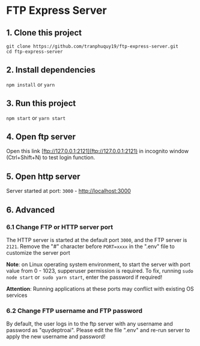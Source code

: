 # FTP Express Server

## 1. Clone this project

```shell
git clone https://github.com/tranphuquy19/ftp-express-server.git
cd ftp-express-server
```

## 2. Install dependencies

```npm install``` or ```yarn```

## 3. Run this project

```npm start``` or ```yarn start```

## 4. Open ftp server

Open this link [ftp://127.0.0.1:2121](ftp://127.0.0.1:2121) in incognito window (Ctrl+Shift+N) to test login function.

## 5. Open http server

Server started at port: `3000` - [http://localhost:3000](http://localhost:3000)

## 6. Advanced

### 6.1 Change FTP or HTTP server port

The HTTP server is started at the default port `3000`, and the FTP server is `2121`. Remove the "#" character before `PORT=xxxx` in the ".env" file to customize the server port

**Note**: on Linux operating system environment, to start the server with port value from 0 - 1023, supperuser permission is required. To fix, running `sudo node start` or` sudo yarn start`, enter the password if required! 

**Attention**: Running applications at these ports may conflict with existing OS services

### 6.2 Change FTP username and FTP password

By default, the user logs in to the ftp server with any username and password as "quydeptroai". Please edit the file ".env" and re-run server to apply the new username and password!
